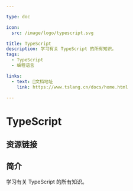 ```yaml
---

type: doc

icon:
  src: /image/logo/typescript.svg

title: TypeScript
description: 学习有关 TypeScript 的所有知识。
tags:
  - TypeScript
  - 编程语言

links:
  - text: 📖文档地址
    link: https://www.tslang.cn/docs/home.html

---
```


<ShowLogo />

# TypeScript

<ShowTags />

<ShowBreadcrumb />

## 资源链接

<ShowLinks />

## 简介

学习有关 TypeScript 的所有知识。
